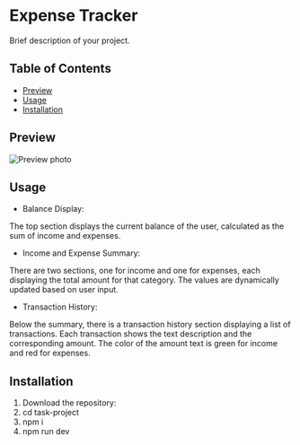 # Expense Tracker

Brief description of your project.

## Table of Contents

- [Preview](#preview)
- [Usage](#usage)
- [Installation](#installation)


## Preview

![Preview photo]([https://github.com/Bgyurov/Expense-Tracker/blob/prv.png](https://github.com/Bgyurov/Expense-Tracker/blob/main/prv))

## Usage
 - Balance Display:

The top section displays the current balance of the user, calculated as the sum of income and expenses.
 - Income and Expense Summary:

There are two sections, one for income and one for expenses, each displaying the total amount for that category.
The values are dynamically updated based on user input.

 - Transaction History:

Below the summary, there is a transaction history section displaying a list of transactions.
Each transaction shows the text description and the corresponding amount.
The color of the amount text is green for income and red for expenses.

## Installation

1. Download the repository:
2. cd task-project
3. npm i
4. npm run dev
